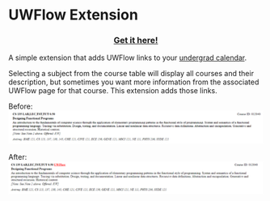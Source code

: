 # UWFlow Extension

<h3 align="center">
    <a href="https://chrome.google.com/webstore/detail/uwflow-links/epmajcjfofkeijdkppdpmkigkibeaida?hl=en&authuser=0">Get it here!</a>
</h3>

A simple extension that adds UWFlow links to your [undergrad calendar](https://ugradcalendar.uwaterloo.ca/page/Course-Descriptions-Index).

Selecting a subject from the course table will display all courses and their description, but sometimes you want more information from the associated 
UWFlow page for that course. This extension adds those links.

Before:
![](./before.png)

After:
![](./after.png)
